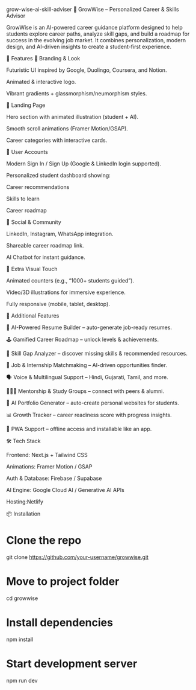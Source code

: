 grow-wise-ai-skill-adviser
🌱 GrowWise – Personalized Career & Skills Advisor

GrowWise is an AI-powered career guidance platform designed to help students explore career paths, analyze skill gaps, and build a roadmap for success in the evolving job market.
It combines personalization, modern design, and AI-driven insights to create a student-first experience.

🚀 Features
🔹 Branding & Look

Futuristic UI inspired by Google, Duolingo, Coursera, and Notion.

Animated & interactive logo.

Vibrant gradients + glassmorphism/neumorphism styles.

🔹 Landing Page

Hero section with animated illustration (student + AI).

Smooth scroll animations (Framer Motion/GSAP).

Career categories with interactive cards.

🔹 User Accounts

Modern Sign In / Sign Up (Google & LinkedIn login supported).

Personalized student dashboard showing:

Career recommendations

Skills to learn

Career roadmap

🔹 Social & Community

LinkedIn, Instagram, WhatsApp integration.

Shareable career roadmap link.

AI Chatbot for instant guidance.

🔹 Extra Visual Touch

Animated counters (e.g., “1000+ students guided”).

Video/3D illustrations for immersive experience.

Fully responsive (mobile, tablet, desktop).

🌟 Additional Features

🎯 AI-Powered Resume Builder – auto-generate job-ready resumes.

🕹️ Gamified Career Roadmap – unlock levels & achievements.

🧭 Skill Gap Analyzer – discover missing skills & recommended resources.

💼 Job & Internship Matchmaking – AI-driven opportunities finder.

🗣️ Voice & Multilingual Support – Hindi, Gujarati, Tamil, and more.

🧑‍🤝‍🧑 Mentorship & Study Groups – connect with peers & alumni.

📝 AI Portfolio Generator – auto-create personal websites for students.

📊 Growth Tracker – career readiness score with progress insights.

📱 PWA Support – offline access and installable like an app.

🛠️ Tech Stack

Frontend: Next.js + Tailwind CSS

Animations: Framer Motion / GSAP

Auth & Database: Firebase / Supabase

AI Engine: Google Cloud AI / Generative AI APIs

Hosting:Netlify

📦 Installation
# Clone the repo
git clone https://github.com/your-username/growwise.git  

# Move to project folder
cd growwise  

# Install dependencies
npm install  

# Start development server
npm run dev  
